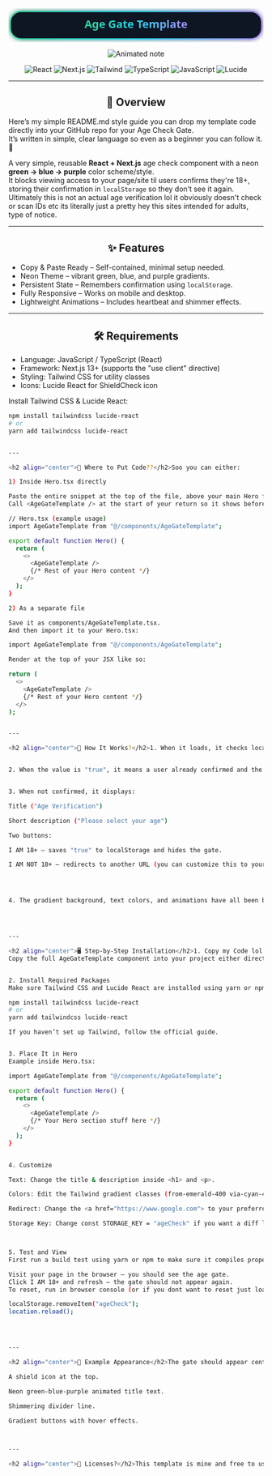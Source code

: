 <div align="center">

<!-- Badge-Style Title (pill button with neon gradient + subtle animated shine) -->
<svg width="560" height="74" viewBox="0 0 560 74" xmlns="http://www.w3.org/2000/svg" role="img" aria-label="Age Gate Template">
  <defs>
    <linearGradient id="badgeGrad" x1="0" x2="1" y1="0" y2="0">
      <stop offset="0%" stop-color="#34D399"/>
      <stop offset="50%" stop-color="#22D3EE"/>
      <stop offset="100%" stop-color="#A78BFA"/>
    </linearGradient>
    <filter id="badgeGlow" x="-50%" y="-50%" width="200%" height="200%">
      <feGaussianBlur stdDeviation="6" result="b"/>
      <feMerge><feMergeNode in="b"/><feMergeNode in="SourceGraphic"/></feMerge>
    </filter>
    <linearGradient id="shine" x1="0" x2="1" y1="0" y2="0">
      <stop offset="0%" stop-color="#ffffff" stop-opacity="0"/>
      <stop offset="50%" stop-color="#ffffff" stop-opacity="0.85"/>
      <stop offset="100%" stop-color="#ffffff" stop-opacity="0"/>
    </linearGradient>
  </defs>

  <!-- pill -->
  <rect x="4" y="7" rx="24" ry="24" width="552" height="60" fill="#0b1324" stroke="url(#badgeGrad)" stroke-width="2.5" filter="url(#badgeGlow)"/>
  <!-- animated shine -->
  <rect x="-180" y="7" rx="24" ry="24" width="180" height="60" fill="url(#shine)" opacity="0.6">
    <animate attributeName="x" from="-180" to="560" dur="3.8s" repeatCount="indefinite"/>
  </rect>
  <!-- text -->
  <text x="50%" y="50%" fill="url(#badgeGrad)" font-family="Orbitron, ui-sans-serif, system-ui" font-size="24" font-weight="800" dominant-baseline="middle" text-anchor="middle">
    Age Gate Template
  </text>
</svg>

<!-- Animated typing banner (under title, above icons) -->
<p align="center">
  <img
    src="https://readme-typing-svg.demolab.com?font=Fira+Code&weight=600&size=24&duration=2500&pause=900&center=true&vCenter=true&width=720&color=00E5FF&repeat=true&lines=%E2%80%A2%20Age%20Verification%20Gate%20%E2%80%A2;%E2%80%A2%20Ready%20to%20Use%20%E2%80%A2;%E2%80%A2%20React%20%2B%20Next.js%20%E2%80%A2;%E2%80%A2%20Tailwind%20CSS%20%2B%20Lucide%20Icons%20%E2%80%A2;%E2%80%A2%20Neon%20Theme%20%26%20LocalStorage%20%E2%80%A2"
    alt="Animated note"
  />
</p>

<!-- Tech badges -->
<p>
  <img alt="React" src="https://img.shields.io/badge/React-20232a?logo=react&logoColor=61dafb&labelColor=20232a">
  <img alt="Next.js" src="https://img.shields.io/badge/Next.js-000000?logo=nextdotjs&logoColor=white">
  <img alt="Tailwind" src="https://img.shields.io/badge/Tailwind_CSS-0b1120?logo=tailwindcss&logoColor=38bdf8">
  <img alt="TypeScript" src="https://img.shields.io/badge/TypeScript-1f2937?logo=typescript&logoColor=3178c6">
  <img alt="JavaScript" src="https://img.shields.io/badge/JavaScript-1f2937?logo=javascript&logoColor=f7df1e">
  <img alt="Lucide" src="https://img.shields.io/badge/Lucide-0b1324?logo=lucide&logoColor=9b89ff">
</p>
</div>

---

<h2 align="center">📝 Overview</h2>

Here’s my simple README.md style guide you can drop my template code directly into your GitHub repo for your Age Check Gate.  
It’s written in simple, clear language so even as a beginner you can follow it. 🤗

A very simple, reusable **React + Next.js** age check component with a neon **green → blue → purple** color scheme/style.  
It blocks viewing access to your page/site til users confirms they're 18+, storing their confirmation in `localStorage` so they don’t see it again. Ultimately this is not an actual age verification lol it obviously doesn't check or scan IDs etc its literally just a pretty hey this sites intended for adults, type of notice.

---

<h2 align="center">✨ Features</h2>

- Copy & Paste Ready – Self-contained, minimal setup needed.  
- Neon Theme – vibrant green, blue, and purple gradients.  
- Persistent State – Remembers confirmation using `localStorage`.  
- Fully Responsive – Works on mobile and desktop.  
- Lightweight Animations – Includes heartbeat and shimmer effects.

---

<h2 align="center">🛠 Requirements</h2>

- Language: JavaScript / TypeScript (React)  
- Framework: Next.js 13+ (supports the "use client" directive)  
- Styling: Tailwind CSS for utility classes  
- Icons: Lucide React for ShieldCheck icon  

Install Tailwind CSS & Lucide React:
```bash
npm install tailwindcss lucide-react
# or
yarn add tailwindcss lucide-react


---

<h2 align="center">📂 Where to Put Code??</h2>Soo you can either:

1) Inside Hero.tsx directly

Paste the entire snippet at the top of the file, above your main Hero function.
Call <AgeGateTemplate /> at the start of your return so it shows before any other content.

// Hero.tsx (example usage)
import AgeGateTemplate from "@/components/AgeGateTemplate";

export default function Hero() {
  return (
    <>
      <AgeGateTemplate />
      {/* Rest of your Hero content */}
    </>
  );
}

2) As a separate file

Save it as components/AgeGateTemplate.tsx.
And then import it to your Hero.tsx:

import AgeGateTemplate from "@/components/AgeGateTemplate";

Render at the top of your JSX like so:

return (
  <>
    <AgeGateTemplate />
    {/* Rest of your Hero content */}
  </>
);


---

<h2 align="center">📜 How It Works?</h2>1. When it loads, it checks localStorage for a 'key' ("ageCheck" by default).


2. When the value is "true", it means a user already confirmed and the gate won’t be shown.


3. When not confirmed, it displays:

Title ("Age Verification")

Short description ("Please select your age")

Two buttons:

I AM 18+ – saves "true" to localStorage and hides the gate.

I AM NOT 18+ – redirects to another URL (you can customize this to your preference ofc).




4. The gradient background, text colors, and animations have all been built using Tailwind classes and very simple CSS animations.




---

<h2 align="center">🖥️ Step-by-Step Installation</h2>1. Copy my Code lol
Copy the full AgeGateTemplate component into your project either directly into Hero.tsx or as its own separate component.


2. Install Required Packages
Make sure Tailwind CSS and Lucide React are installed using yarn or npm.

npm install tailwindcss lucide-react
# or
yarn add tailwindcss lucide-react

If you haven’t set up Tailwind, follow the official guide.


3. Place It in Hero
Example inside Hero.tsx:

import AgeGateTemplate from "@/components/AgeGateTemplate";

export default function Hero() {
  return (
    <>
      <AgeGateTemplate />
      {/* Your Hero section stuff here */}
    </>
  );
}


4. Customize

Text: Change the title & description inside <h1> and <p>.

Colors: Edit the Tailwind gradient classes (from-emerald-400 via-cyan-400 to-purple-500).

Redirect: Change the <a href="https://www.google.com"> to your preferred under-18 page.

Storage Key: Change const STORAGE_KEY = "ageCheck" if you want a diff localStorage key.



5. Test and View
First run a build test using yarn or npm to make sure it compiles properly without error, saves inconvenience and steps to deploy successfully without build errors. Always test in your local environments, run something like yarn build etc before deployment.

Visit your page in the browser — you should see the age gate.
Click I AM 18+ and refresh — the gate should not appear again.
To reset, run in browser console (or if you dont want to reset just load site in mew incognito tab to test the other buttons redirect):

localStorage.removeItem("ageCheck"); 
location.reload();




---

<h2 align="center">🎨 Example Appearance</h2>The gate should appear centered on the screen with:

A shield icon at the top.

Neon green-blue-purple animated title text.

Shimmering divider line.

Gradient buttons with hover effects.



---

<h2 align="center">📄 Licenses?</h2>This template is mine and free to use, modify, etc. No credit or anything necessary (but always appreciated!)
